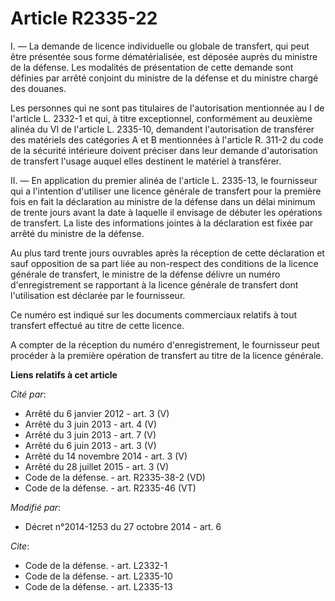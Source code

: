 # Article R2335-22

I. ― La demande de licence individuelle ou globale de transfert, qui peut être présentée sous forme dématérialisée, est
déposée auprès du ministre de la défense. Les modalités de présentation de cette demande sont définies par arrêté conjoint du
ministre de la défense et du ministre chargé des douanes. 

Les personnes qui ne sont pas titulaires de l'autorisation mentionnée au I de l'article L. 2332-1 et qui, à titre
exceptionnel, conformément au deuxième alinéa du VI de l'article L. 2335-10, demandent l'autorisation de transférer des
matériels des catégories A et B mentionnées à l'article R. 311-2 du code de la sécurité intérieure doivent préciser dans leur
demande d'autorisation de transfert l'usage auquel elles destinent le matériel à transférer. 

II. ― En application du premier alinéa de l'article L. 2335-13, le fournisseur qui a l'intention d'utiliser une licence
générale de transfert pour la première fois en fait la déclaration au ministre de la défense dans un délai minimum de trente
jours avant la date à laquelle il envisage de débuter les opérations de transfert. La liste des informations jointes à la
déclaration est fixée par arrêté du ministre de la défense. 

Au plus tard trente jours ouvrables après la réception de cette déclaration et sauf opposition de sa part liée au non-respect
des conditions de la licence générale de transfert, le ministre de la défense délivre un numéro d'enregistrement se
rapportant à la licence générale de transfert dont l'utilisation est déclarée par le fournisseur. 

Ce numéro est indiqué sur les documents commerciaux relatifs à tout transfert effectué au titre de cette licence. 

A compter de la réception du numéro d'enregistrement, le fournisseur peut procéder à la première opération de transfert au
titre de la licence générale.

**Liens relatifs à cet article**

_Cité par_:

  - Arrêté du 6 janvier 2012 - art. 3 (V)
  - Arrêté du 3 juin 2013 - art. 4 (V)
  - Arrêté du 3 juin 2013 - art. 7 (V)
  - Arrêté du 6 juin 2013 - art. 3 (V)
  - Arrêté du 14 novembre 2014 - art. 3 (V)
  - Arrêté du 28 juillet 2015 - art. 3 (V)
  - Code de la défense. - art. R2335-38-2 (VD)
  - Code de la défense. - art. R2335-46 (VT)

_Modifié par_:

  - Décret n°2014-1253 du 27 octobre 2014 - art. 6

_Cite_:

  - Code de la défense. - art. L2332-1
  - Code de la défense. - art. L2335-10
  - Code de la défense. - art. L2335-13
